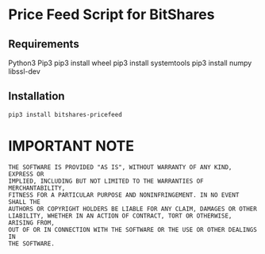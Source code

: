 # Price Feed Script for BitShares

## Requirements

Python3
Pip3
pip3 install wheel
pip3 install systemtools
pip3 install numpy
libssl-dev

## Installation

```
pip3 install bitshares-pricefeed
```

# IMPORTANT NOTE

    THE SOFTWARE IS PROVIDED "AS IS", WITHOUT WARRANTY OF ANY KIND, EXPRESS OR
    IMPLIED, INCLUDING BUT NOT LIMITED TO THE WARRANTIES OF MERCHANTABILITY,
    FITNESS FOR A PARTICULAR PURPOSE AND NONINFRINGEMENT. IN NO EVENT SHALL THE
    AUTHORS OR COPYRIGHT HOLDERS BE LIABLE FOR ANY CLAIM, DAMAGES OR OTHER
    LIABILITY, WHETHER IN AN ACTION OF CONTRACT, TORT OR OTHERWISE, ARISING FROM,
    OUT OF OR IN CONNECTION WITH THE SOFTWARE OR THE USE OR OTHER DEALINGS IN
    THE SOFTWARE.
